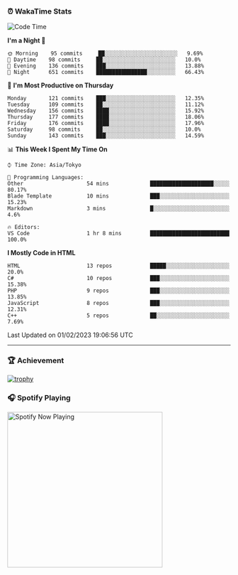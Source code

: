 ### ⏰ WakaTime Stats


<!--START_SECTION:waka-->
![Code Time](http://img.shields.io/badge/Code%20Time-511%20hrs%2041%20mins-blue)

**I'm a Night 🦉** 

```text
🌞 Morning    95 commits     ██░░░░░░░░░░░░░░░░░░░░░░░   9.69% 
🌆 Daytime    98 commits     ██░░░░░░░░░░░░░░░░░░░░░░░   10.0% 
🌃 Evening    136 commits    ███░░░░░░░░░░░░░░░░░░░░░░   13.88% 
🌙 Night      651 commits    ████████████████░░░░░░░░░   66.43%

```
📅 **I'm Most Productive on Thursday** 

```text
Monday       121 commits    ███░░░░░░░░░░░░░░░░░░░░░░   12.35% 
Tuesday      109 commits    ██░░░░░░░░░░░░░░░░░░░░░░░   11.12% 
Wednesday    156 commits    ████░░░░░░░░░░░░░░░░░░░░░   15.92% 
Thursday     177 commits    ████░░░░░░░░░░░░░░░░░░░░░   18.06% 
Friday       176 commits    ████░░░░░░░░░░░░░░░░░░░░░   17.96% 
Saturday     98 commits     ██░░░░░░░░░░░░░░░░░░░░░░░   10.0% 
Sunday       143 commits    ███░░░░░░░░░░░░░░░░░░░░░░   14.59%

```


📊 **This Week I Spent My Time On** 

```text
⌚︎ Time Zone: Asia/Tokyo

💬 Programming Languages: 
Other                    54 mins             ████████████████████░░░░░   80.17% 
Blade Template           10 mins             ███░░░░░░░░░░░░░░░░░░░░░░   15.23% 
Markdown                 3 mins              █░░░░░░░░░░░░░░░░░░░░░░░░   4.6%

🔥 Editors: 
VS Code                  1 hr 8 mins         █████████████████████████   100.0%

```

**I Mostly Code in HTML** 

```text
HTML                     13 repos            █████░░░░░░░░░░░░░░░░░░░░   20.0% 
C#                       10 repos            ███░░░░░░░░░░░░░░░░░░░░░░   15.38% 
PHP                      9 repos             ███░░░░░░░░░░░░░░░░░░░░░░   13.85% 
JavaScript               8 repos             ███░░░░░░░░░░░░░░░░░░░░░░   12.31% 
C++                      5 repos             ██░░░░░░░░░░░░░░░░░░░░░░░   7.69%

```



 Last Updated on 01/02/2023 19:06:56 UTC
<!--END_SECTION:waka-->

---

### 🏆 Achievement

[![trophy](https://github-profile-trophy.vercel.app/?username=Slime-hatena&theme=flat&no-bg=true&no-frame=true&column=8)](https://github.com/ryo-ma/github-profile-trophy)

### 🎧 Spotify Playing

[<img src="https://spotify-now-playing-slime-hatena.vercel.app/api/spotify-playing" alt="Spotify Now Playing" width="350" />](https://open.spotify.com/user/slime_hatena)

<!--
**Slime-hatena/Slime-hatena** is a ✨ _special_ ✨ repository because its `README.md` (this file) appears on your GitHub profile.

Here are some ideas to get you started:

- 🔭 I’m currently working on ...
- 🌱 I’m currently learning ...
- 👯 I’m looking to collaborate on ...
- 🤔 I’m looking for help with ...
- 💬 Ask me about ...
- 📫 How to reach me: ...
- 😄 Pronouns: ...
- ⚡ Fun fact: ...
-->
